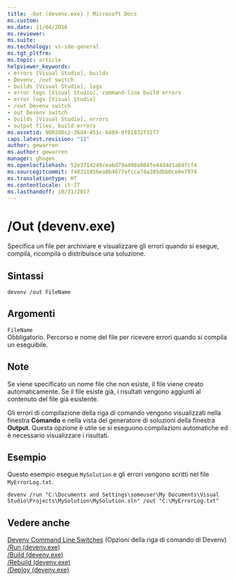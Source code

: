 ```yaml
---
title: -Out (devenv.exe) | Microsoft Docs
ms.custom: 
ms.date: 11/04/2016
ms.reviewer: 
ms.suite: 
ms.technology: vs-ide-general
ms.tgt_pltfrm: 
ms.topic: article
helpviewer_keywords:
- errors [Visual Studio], builds
- Devenv, /out switch
- builds [Visual Studio], logs
- error logs [Visual Studio], command-line build errors
- error logs [Visual Studio]
- /out Devenv switch
- out Devenv switch
- builds [Visual Studio], errors
- output files, build errors
ms.assetid: 9002d8c2-36d4-451c-b489-8f01932f31f7
caps.latest.revision: "11"
author: gewarren
ms.author: gewarren
manager: ghogen
ms.openlocfilehash: 52e3714249ceabd79a490a084fe44d4d1a69fcf4
ms.sourcegitcommit: f40311056ea0b4677efcca74a285dbb0ce0e7974
ms.translationtype: HT
ms.contentlocale: it-IT
ms.lasthandoff: 10/31/2017
---
```

# <a name="out-devenvexe"></a>/Out (devenv.exe)
Specifica un file per archiviare e visualizzare gli errori quando si esegue, compila, ricompila o distribuisce una soluzione.  
  
## <a name="syntax"></a>Sintassi  
  
```  
devenv /out FileName  
```  
  
## <a name="arguments"></a>Argomenti  
 `FileName`  
 Obbligatorio. Percorso e nome del file per ricevere errori quando si compila un eseguibile.  
  
## <a name="remarks"></a>Note  
 Se viene specificato un nome file che non esiste, il file viene creato automaticamente. Se il file esiste già, i risultati vengono aggiunti al contenuto del file già esistente.  
  
 Gli errori di compilazione della riga di comando vengono visualizzati nella finestra **Comando** e nella vista del generatore di soluzioni della finestra **Output**. Questa opzione è utile se si eseguono compilazioni automatiche ed è necessario visualizzare i risultati.  
  
## <a name="example"></a>Esempio  
 Questo esempio esegue `MySolution` e gli errori vengono scritti nel file `MyErrorLog.txt`.  
  
```  
devenv /run "C:\Documents and Settings\someuser\My Documents\Visual Studio\Projects\MySolution\MySolution.sln" /out "C:\MyErrorLog.txt"  
```  
  
## <a name="see-also"></a>Vedere anche  
 [Devenv Command Line Switches](../../ide/reference/devenv-command-line-switches.md)  (Opzioni della riga di comando di Devenv)  
 [/Run (devenv.exe)](../../ide/reference/run-devenv-exe.md)   
 [/Build (devenv.exe)](../../ide/reference/build-devenv-exe.md)   
 [/Rebuild (devenv.exe)](../../ide/reference/rebuild-devenv-exe.md)   
 [/Deploy (devenv.exe)](../../ide/reference/deploy-devenv-exe.md)